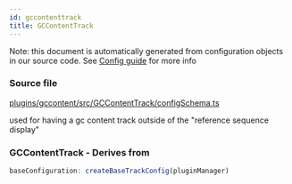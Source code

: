 ```yaml
---
id: gccontenttrack
title: GCContentTrack
---
```


Note: this document is automatically generated from configuration objects in our
source code. See [Config guide](/docs/config_guide) for more info

### Source file

[plugins/gccontent/src/GCContentTrack/configSchema.ts](https://github.com/GMOD/jbrowse-components/blob/main/plugins/gccontent/src/GCContentTrack/configSchema.ts)

used for having a gc content track outside of the "reference sequence display"

### GCContentTrack - Derives from

```js
baseConfiguration: createBaseTrackConfig(pluginManager)
```
